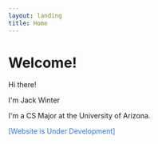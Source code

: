 ```yaml
---
layout: landing
title: Home
---
```

# Welcome!

Hi there!

I'm Jack Winter

I'm a CS Major at the University of Arizona.

<span style="color: #2D6FFF">[Website is Under Development]</span>